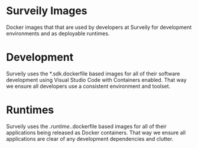 # Surveily Images
Docker images that that are used by developers at Surveily for development environments and as deployable runtimes.

# Development
Surveily uses the *.sdk.dockerfile based images for all of their software development using Visual Studio Code with Containers enabled. That way we ensure all developers use a consistent environment and toolset.

# Runtimes
Surveily uses the *.runtime.*.dockerfile based images for all of their applications being released as Docker containers. That way we ensure all applications are clear of any development dependencies and clutter.
